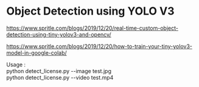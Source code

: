 # Object Detection using YOLO V3

https://www.spritle.com/blogs/2019/12/20/real-time-custom-object-detection-using-tiny-yolov3-and-opencv/

https://www.spritle.com/blogs/2019/12/20/how-to-train-your-tiny-yolov3-model-in-google-colab/

Usage :
<br>
python detect_license.py --image test.jpg
<br>
python detect_license.py --video test.mp4
